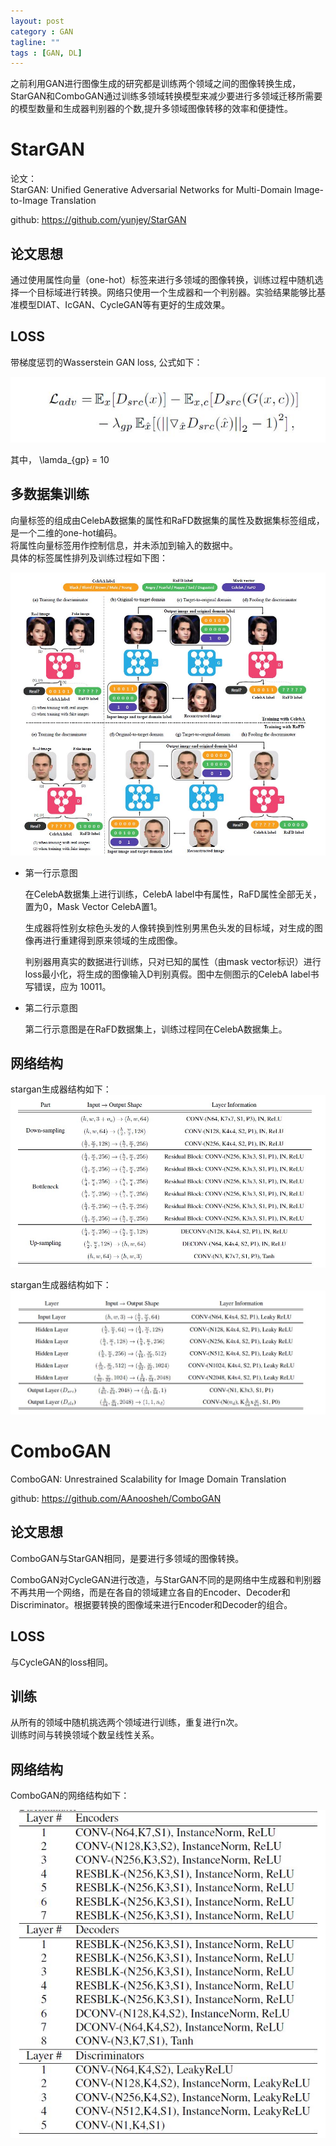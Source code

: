 ```yaml
---
layout: post
category : GAN
tagline: ""
tags : [GAN, DL]
---
```


之前利用GAN进行图像生成的研究都是训练两个领域之间的图像转换生成，StarGAN和ComboGAN通过训练多领域转换模型来减少要进行多领域迁移所需要的模型数量和生成器判别器的个数,提升多领域图像转移的效率和便捷性。

# StarGAN    

论文：    
StarGAN: Unified Generative Adversarial Networks for Multi-Domain Image-to-Image Translation    

github: https://github.com/yunjey/StarGAN   

## 论文思想   

通过使用属性向量（one-hot）标签来进行多领域的图像转换，训练过程中随机选择一个目标域进行转换。网络只使用一个生成器和一个判别器。实验结果能够比基准模型DIAT、IcGAN、CycleGAN等有更好的生成效果。   

## LOSS
带梯度惩罚的Wasserstein GAN loss, 公式如下：    

<img src="/assets/pics/stargan-loss.JPG" alt="StarGAN损失函数"/>

其中， \lamda_{gp} = 10    


## 多数据集训练

向量标签的组成由CelebA数据集的属性和RaFD数据集的属性及数据集标签组成，是一个二维的one-hot编码。   
将属性向量标签用作控制信息，并未添加到输入的数据中。     
具体的标签属性排列及训练过程如下图：   

<img src="/assets/pics/stargan-lv.JPG" alt="StarGAN属性标签"/>

- 第一行示意图    

  在CelebA数据集上进行训练，CelebA label中有属性，RaFD属性全部无关，置为0，Mask Vector CelebA置1。    

  生成器将性别女棕色头发的人像转换到性别男黑色头发的目标域，对生成的图像再进行重建得到原来领域的生成图像。     

  判别器用真实的数据进行训练，只对已知的属性（由mask vector标识）进行loss最小化，将生成的图像输入D判别真假。图中左侧图示的CelebA label书写错误，应为 10011。    

- 第二行示意图    

   第二行示意图是在RaFD数据集上，训练过程同在CelebA数据集上。

## 网络结构 

stargan生成器结构如下：    
  <img src="/assets/pics/stargan-g-network.JPG" alt="StarGAN生成器结构"/>


stargan生成器结构如下：    
 <img src="/assets/pics/stargan-d-network.JPG" alt="StarGAN判别器结构"/>


# ComboGAN   

ComboGAN: Unrestrained Scalability for Image Domain Translation    

github: https://github.com/AAnoosheh/ComboGAN    


## 论文思想   

ComboGAN与StarGAN相同，是要进行多领域的图像转换。    

ComboGAN对CycleGAN进行改造，与StarGAN不同的是网络中生成器和判别器不再共用一个网络，而是在各自的领域建立各自的Encoder、Decoder和Discriminator。根据要转换的图像域来进行Encoder和Decoder的组合。    


## LOSS    

与CycleGAN的loss相同。   

## 训练  

从所有的领域中随机挑选两个领域进行训练，重复进行n次。    
训练时间与转换领域个数呈线性关系。    


## 网络结构


ComboGAN的网络结构如下：    

<img src="/assets/pics/ComboGAN-network.JPG" alt="ComboGA网络结构"/>  







